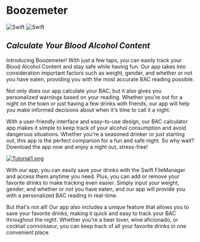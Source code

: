 # Boozemeter

![Swift](https://img.shields.io/badge/iOS%20-15-green)
![Swift](https://img.shields.io/badge/swift-F54A2A?style=for-the-badge&logo=swift&logoColor=white)

## _Calculate Your Blood Alcohol Content_


 
Introducing Boozemeter! With just a few taps, you can easily track your Blood Alcohol Content and stay safe while having fun. Our app takes into consideration important factors such as weight, gender, and whether or not you have eaten, providing you with the most accurate BAC reading possible.

Not only does our app calculate your BAC, but it also gives you personalized warnings based on your reading. Whether you're out for a night on the town or just having a few drinks with friends, our app will help you make informed decisions about when it's time to call it a night.

With a user-friendly interface and easy-to-use design, our BAC calculator app makes it simple to keep track of your alcohol consumption and avoid dangerous situations. Whether you're a seasoned drinker or just starting out, this app is the perfect companion for a fun and safe night. So why wait? Download the app now and enjoy a night out, stress-free!

[![Tutorial1.png](https://i.postimg.cc/wj6F5RSp/Tutorial1.png)](https://postimg.cc/BXVx4bSY)

With our app, you can easily save your drinks with the Swift FileManager and access them anytime you need. Plus, you can add or remove your favorite drinks to make tracking even easier. Simply input your weight, gender, and whether or not you have eaten, and our app will provide you with a personalized BAC reading in real-time.

But that's not all! Our app also includes a unique feature that allows you to save your favorite drinks, making it quick and easy to track your BAC throughout the night. Whether you're a beer lover, wine aficionado, or cocktail connoisseur, you can keep track of all your favorite drinks in one convenient place.
